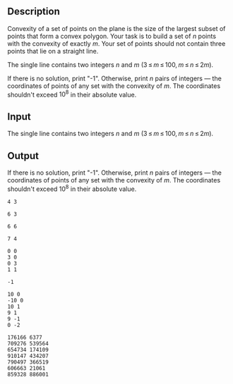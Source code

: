 ## Description

<div><p>Convexity of a set of points on the plane is the size of the largest subset of points that form a convex polygon. Your task is to build a set of <span class="tex-span"><i>n</i></span> points with the convexity of exactly <span class="tex-span"><i>m</i></span>. Your set of points should not contain three points that lie on a straight line.</p></div><div class="input-specification"><p>The single line contains two integers <span class="tex-span"><i>n</i></span> and <span class="tex-span"><i>m</i></span> (<span class="tex-span">3 ≤ <i>m</i> ≤ 100, <i>m</i> ≤ <i>n</i> ≤ 2<i>m</i></span>).</p></div><div class="output-specification"><p>If there is no solution, print "<span class="tex-font-style-tt">-1</span>". Otherwise, print <span class="tex-span"><i>n</i></span> pairs of integers — the coordinates of points of any set with the convexity of <span class="tex-span"><i>m</i></span>. The coordinates shouldn't exceed <span class="tex-span">10<sup class="upper-index">8</sup></span> in their absolute value.</p></div>

## Input

<p>The single line contains two integers <span class="tex-span"><i>n</i></span> and <span class="tex-span"><i>m</i></span> (<span class="tex-span">3 ≤ <i>m</i> ≤ 100, <i>m</i> ≤ <i>n</i> ≤ 2<i>m</i></span>).</p>

## Output

<p>If there is no solution, print "<span class="tex-font-style-tt">-1</span>". Otherwise, print <span class="tex-span"><i>n</i></span> pairs of integers — the coordinates of points of any set with the convexity of <span class="tex-span"><i>m</i></span>. The coordinates shouldn't exceed <span class="tex-span">10<sup class="upper-index">8</sup></span> in their absolute value.</p>





```input1
4 3

```




```input2
6 3

```




```input3
6 6

```




```input4
7 4

```




```output1
0 0
3 0
0 3
1 1

```




```output2
-1

```




```output3
10 0
-10 0
10 1
9 1
9 -1
0 -2

```




```output4
176166 6377
709276 539564
654734 174109
910147 434207
790497 366519
606663 21061
859328 886001

```


